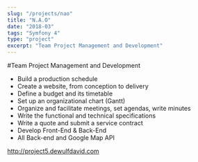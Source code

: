 ```yaml
---
slug: "/projects/nao"
title: "N.A.O"
date: "2018-03"
tags: "Symfony 4"
type: "project"
excerpt: "Team Project Management and Development"
---
```


#Team Project Management and Development

- Build a production schedule
- Create a website, from conception to delivery
- Define a budget and its timetable
- Set up an organizational chart (Gantt)
- Organize and facilitate meetings, set agendas, write minutes
- Write the functional and technical specifications
- Write a quote and submit a service contract
- Develop Front-End & Back-End
- All Back-end and Google Map API

http://project5.dewulfdavid.com